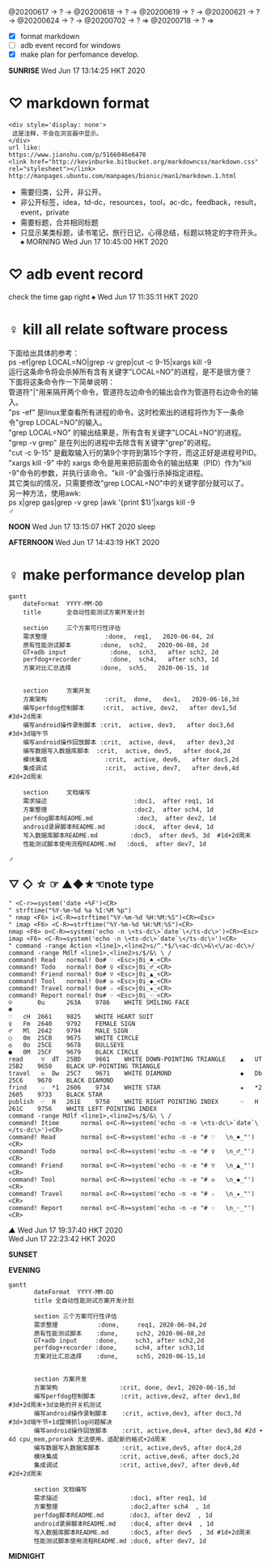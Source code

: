 <link rel="stylesheet" type="text/css" href="./css/hiddenprivate.css"/>
<td-dc>@20200617 → ? → @20200618 → ? → @20200619 → ? → @20200621 → ? → @20200624 → ? → @20200702 → ? ⇒ @20200718 → ? ⇒ </td-dc>

- [x] format markdown      
- [ ] adb event record for windows     
- [x] make plan for perfomance develop.     

<tb-dc>__SUNRISE__</tb-dc>
<ts-dc>Wed Jun 17 13:14:25 HKT 2020 </ts-dc>
# ♡  markdown format
```
<div style='display: none'>
 这是注释，不会在浏览器中显示。
</div>
url like:
https://www.jianshu.com/p/5166046e6470
<link href="http://kevinburke.bitbucket.org/markdowncss/markdown.css" rel="stylesheet"></link>
http://manpages.ubuntu.com/manpages/bionic/man1/markdown.1.html
```
* 需要归类，公开，非公开。
* 非公开标签，idea，td-dc，resources，tool，ac-dc，feedback，result，event，private
* 需要标题，合并相同标题
* 只显示某类标题，读书笔记，旅行日记，心得总结，标题以特定的字符开头。
_♠_
<tb-dc>MORNING</tb-dc>
<ts-dc>Wed Jun 17 10:45:00 HKT 2020 </ts-dc>
# ♡  adb event record
check the time gap right
_♠_
<ts-dc>Wed Jun 17 11:35:11 HKT 2020 </ts-dc>
# ♀ kill all relate software process
下面给出具体的参考：  
ps -ef|grep LOCAL=NO|grep -v grep|cut -c 9-15|xargs kill -9  
运行这条命令将会杀掉所有含有关键字"LOCAL=NO"的进程，是不是很方便？  
下面将这条命令作一下简单说明：  
管道符"|"用来隔开两个命令，管道符左边命令的输出会作为管道符右边命令的输入。  
"ps -ef" 是linux里查看所有进程的命令。这时检索出的进程将作为下一条命令"grep LOCAL=NO"的输入。  
"grep LOCAL=NO" 的输出结果是，所有含有关键字"LOCAL=NO"的进程。  
"grep -v grep" 是在列出的进程中去除含有关键字"grep"的进程。  
"cut -c 9-15" 是截取输入行的第9个字符到第15个字符，而这正好是进程号PID。  
"xargs kill -9" 中的 xargs 命令是用来把前面命令的输出结果（PID）作为"kill -9"命令的参数，并执行该命令。"kill -9"会强行杀掉指定进程。  
其它类似的情况，只需要修改"grep LOCAL=NO"中的关键字部分就可以了。  
另一种方法，使用awk:  
ps x|grep gas|grep -v grep |awk '{print $1}'|xargs kill -9  
_♂_

<tb-dc>__NOON__</tb-dc>
<ts-dc>Wed Jun 17 13:15:07 HKT 2020</ts-dc>
<ac-dc>sleep</ac-dc>

<tb-dc>__AFTERNOON__</tb-dc>
<ts-dc>Wed Jun 17 14:43:19 HKT 2020 </ts-dc>
# ♀ make performance develop plan 
```mermaid
gantt         
    dateFormat  YYYY-MM-DD   
    title       全自动性能测试方案开发计划

    section     三个方案可行性评估
    需求整理	            :done,  req1,   2020-06-04, 2d
    原有性能测试脚本	    :done,  sch2,   2020-06-08, 2d
    GT+adb input		    :done,  sch3,   after sch2, 2d
    perfdog+recorder        :done, 	sch4,   after sch3, 1d 
    方案对比汇总选择        :done,  sch5,   2020-06-15, 1d 


    section     方案开发
    方案架构 			    :crit,  done,   dev1,   2020-06-16,3d    
    编写perfdog控制脚本     :crit,  active, dev2,   after dev1,5d   #3d+2d周末 
    编写android操作录制脚本 :crit,  active, dev3,   after doc3,6d   #3d+3d端午节
    编写android操作回放脚本 :crit,  active, dev4,   after dev3,2d
    编写数据写入数据库脚本  :crit,  active, dev5,   after doc4,2d
    模块集成            	:crit,  active, dev6,   after doc5,2d
    集成调试           		:crit,  active, dev7,   after dev6,4d   #2d+2d周末

    section     文档编写
    需求描述           		        :doc1,  after req1, 1d
    方案整理      			        :doc2,  after sch4, 1d
    perfdog脚本README.md            :doc3,  after dev2, 1d
    android录屏脚本README.md        :doc4,  after dev4, 1d
    写入数据库脚本README.md         :doc5,  after dev5, 3d  #1d+2d周末
    性能测试脚本使用流程README.md   :doc6,  after dev7, 1d       
```
_♂_
## ▽ ◇ ☆ ☞ ▲◆★☜note type
```
" <C-r>=system('date +%F')<CR>
" strftime("%Y-%m-%d %a %I:%M %p")
" nmap <F6> i<C-R>=strftime("%Y-%m-%d %H:%M:%S")<CR><Esc>
" imap <F6> <C-R>=strftime("%Y-%m-%d %H:%M:%S")<CR>
nmap <F6> o<C-R>=system('echo -n \<ts-dc\>`date`\</ts-dc\>')<CR><Esc>
imap <F6> <C-R>=system('echo -n \<ts-dc\>`date`\</ts-dc\>')<CR>
" command -range Action <line1>,<line2>s/^.*$/\<ac-dc\>&\<\/ac-dc\>/
command -range Mdlf <line1>,<line2>s/$/&\ \ /
command! Read   normal! 0o# ♡ <Esc>j0i_♠_<CR>
command! Todo   normal! 0o# ♀ <Esc>j0i_♂_<CR>
command! Friend normal! 0o# ▽ <Esc>j0i_▲_<CR>
command! Tool   normal! 0o# ◇ <Esc>j0i_◆_<CR>
command! Travel normal! 0o# ☆ <Esc>j0i_★_<CR>
command! Report normal! 0o# ☞ <Esc>j0i_☜_<CR>
☺       0u      263A    9786    WHITE SMILING FACE
☻
♡	cH	2661	9825	WHITE HEART SUIT
♀	Fm	2640	9792	FEMALE SIGN
♂	Ml	2642	9794	MALE SIGN
○	0m	25CB	9675	WHITE CIRCLE
◎	0o	25CE	9678	BULLSEYE
●	0M	25CF	9679	BLACK CIRCLE
read     ▽	dT	25BD	9661	WHITE DOWN-POINTING TRIANGLE    ▲	UT	25B2	9650	BLACK UP-POINTING TRIANGLE
travel   ◇	Dw	25C7	9671	WHITE DIAMOND                   ◆	Db	25C6	9670	BLACK DIAMOND
frind    ☆	*1	2606	9734	WHITE STAR                      ★	*2	2605	9733	BLACK STAR                      
publish  ☞	H	261E	9758	WHITE RIGHT POINTING INDEX      ☜	H	261C	9756	WHITE LEFT POINTING INDEX
command -range Mdlf <line1>,<line2>s/$/&\ \ /
command! Itime      normal o<C-R>=system('echo -n -e \<ts-dc\>`date`\</ts-dc\>')<CR>
command! Read       normal o<C-R>=system('echo -n -e "# ♡   \n_♠_"')<CR>
command! Todo       normal o<C-R>=system('echo -n -e "# ♀   \n_♂_"')<CR>
command! Friend     normal o<C-R>=system('echo -n -e "# ▽   \n_▲_"')<CR>
command! Tool       normal o<C-R>=system('echo -n -e "# ◇   \n_◆_"')<CR>
command! Travel     normal o<C-R>=system('echo -n -e "# ☆   \n_★_"')<CR>
command! Report     normal o<C-R>=system('echo -n -e "# ☞   \n_☜_"')<CR>
```
_▲_ 
<ts-dc>Wed Jun 17 19:37:40 HKT 2020</ts-dc>  
<ts-dc>Wed Jun 17 22:23:42 HKT 2020</ts-dc>

<tb-dc>__SUNSET__</tb-dc>

<tb-dc>__EVENING__</tb-dc>

```mermaid
gantt         
       dateFormat  YYYY-MM-DD   
       title 全自动性能测试方案开发计划

       section 三个方案可行性评估
       需求整理	          :done,     req1, 2020-06-04,2d
       原有性能测试脚本	   :done,     sch2, 2020-06-08,2d
       GT+adb input		:done,     sch3, after sch2,2d
       perfdog+recorder :done, 	   sch4, after sch3,1d 
       方案对比汇总选择    :done, 	  sch5, 2020-06-15,1d 
       

       section 方案开发
       方案架构 			    :crit, done, dev1, 2020-06-16,3d  
       编写perfdog控制脚本       :crit, active,dev2, after dev1,8d #3d+2d周末+3d汝艳的开关机测试 
       编写android操作录制脚本    :crit, active,dev3, after doc3,7d #3d+3d端午节+1d盟博抓log问题解决
       编写android操作回放脚本    :crit, active,dev4, after dev3,8d #2d + 4d cpu_mem,prorank 无法使用，适配新的格式+2d周末 
       编写数据写入数据库脚本      :crit, active,dev5, after doc4,2d
       模块集成            		:crit, active,dev6, after doc5,2d
       集成调试           		:crit, active,dev7, after dev6,4d #2d+2d周末

       section 文档编写
       需求描述           		   :doc1, after req1, 1d
   	   方案整理      			   :doc2,after sch4  , 1d
       perfdog脚本README.md       :doc3, after dev2  , 1d
       android录屏脚本README.md    :doc4, after dev4  , 1d
       写入数据库脚本README.md      :doc5, after dev5  , 3d #1d+2d周末
       性能测试脚本使用流程README.md :doc6, after dev7, 1d       
```
<tb-dc>__MIDNIGHT__</tb-dc>
